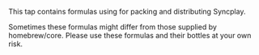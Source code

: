 This tap contains formulas using for packing and distributing Syncplay.

Sometimes these formulas might differ from those supplied by homebrew/core.
Please use these formulas and their bottles at your own risk.
